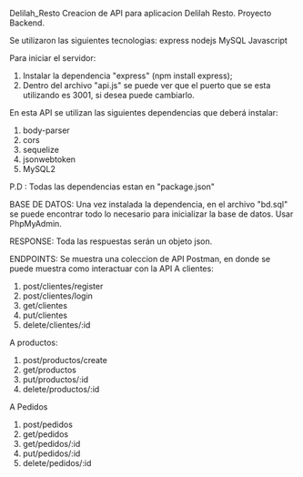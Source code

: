 Delilah_Resto
Creacion de API para aplicacion Delilah Resto. Proyecto Backend.

Se utilizaron las siguientes tecnologias:
express
nodejs
MySQL
Javascript

Para iniciar el servidor: 
1. Instalar la dependencia "express" (npm install express); 
2. Dentro del archivo "api.js" se puede ver que el puerto que se esta utilizando es 3001, si desea puede cambiarlo.


En esta API se utilizan las siguientes dependencias que deberá instalar: 
1. body-parser 
2. cors 
3. sequelize 
4. jsonwebtoken 
5. MySQL2

P.D : Todas las dependencias estan en "package.json"

BASE DE DATOS:
Una vez instalada la dependencia, en el archivo "bd.sql" se puede encontrar todo lo necesario para inicializar la base de datos. Usar PhpMyAdmin.

RESPONSE:
Toda las respuestas serán un objeto json.

ENDPOINTS:
Se muestra una coleccion de API Postman, en donde se puede muestra como interactuar con la API  A clientes:
1. post/clientes/register 
2. post/clientes/login 
3. get/clientes 
4. put/clientes 
5. delete/clientes/:id

A productos: 
1. post/productos/create 
2. get/productos 
3. put/productos/:id 
4. delete/productos/:id

A Pedidos 
1. post/pedidos 
2. get/pedidos 
3. get/pedidos/:id 
4. put/pedidos/:id 
5. delete/pedidos/:id